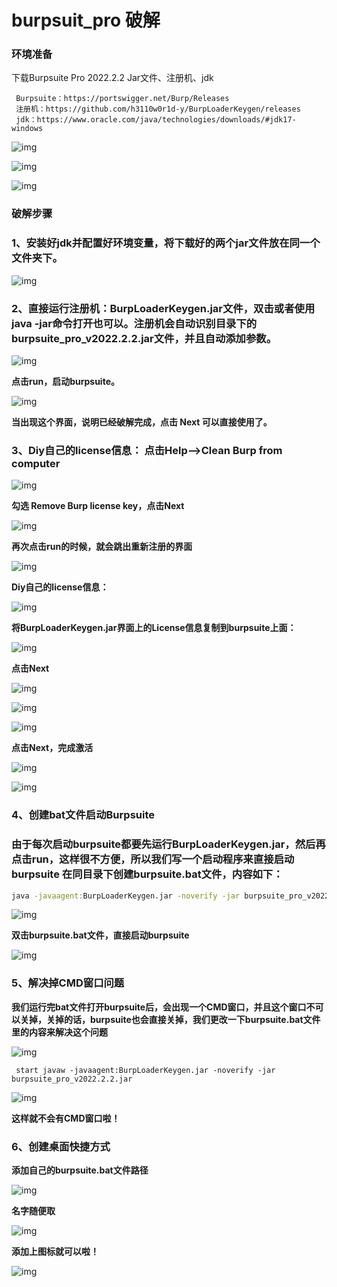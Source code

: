 # burpsuit_pro 破解

### 环境准备

下载Burpsuite Pro 2022.2.2 Jar文件、注册机、jdk

```text
 Burpsuite：https://portswigger.net/Burp/Releases
 注册机：https://github.com/h3110w0r1d-y/BurpLoaderKeygen/releases
 jdk：https://www.oracle.com/java/technologies/downloads/#jdk17-windows
```

![img](v2-b654879cb104e6801bc69c9a441e45ae_720w.webp)

![img](v2-3ab072fca08e56605646ae5555424330_720w.webp)

![img](v2-26bb80f2eb98208641e53c9c0b68b100_720w.webp)

### 破解步骤

### 1、安装好jdk并配置好环境变量，将下载好的两个jar文件放在同一个文件夹下。 

![img](v2-465f6e4a15654a6d715b4b00350da329_720w.webp)

### 2、直接运行注册机：BurpLoaderKeygen.jar文件，双击或者使用 java -jar命令打开也可以。注册机会自动识别目录下的burpsuite_pro_v2022.2.2.jar文件，并且自动添加参数。 

![img](v2-dea0fc6fcd3f16109f7a33ab0c92c826_720w.webp)


**点击run，启动burpsuite。**

![img](v2-e1ebae58c4ab91b14ec32bbd3b36931a_720w.webp)


**当出现这个界面，说明已经破解完成，点击 Next 可以直接使用了。**

### 3、Diy自己的license信息： **点击Help——>Clean Burp from computer** 

![img](v2-4e9e5dbc79c941617676b71c55c43dc9_720w.webp)


**勾选 Remove Burp license key，点击Next**

![img](v2-31b9548f20fa5879c5ce4b7c72fadc21_720w.webp)


**再次点击run的时候，就会跳出重新注册的界面**

![img](v2-dec5afe7430834bf69897dc5f2762f91_720w.webp)


**Diy自己的license信息：**

![img](v2-733d77b61e7b623234944fdb8c48cc09_720w.webp)


**将BurpLoaderKeygen.jar界面上的License信息复制到burpsuite上面：**

![img](v2-4f41b8b0303edaeda5e10d3f94abd8bd_720w.webp)


**点击Next**

![img](v2-55503ed30a639b74ecced4b1bbd83514_720w.webp)

![img](v2-90e57199faa7f7a96daf93a47f5da957_720w.webp)

![img](v2-f87c2e0697c6c45a9a1cc81d6326360d_720w.webp)


**点击Next，完成激活**

![img](v2-45e74820f37242257e758de3e7b71a12_720w.webp)

![img](v2-7e2118df365f1cf9ffc1625d94ec8cb9_720w.webp)

### 4、创建bat文件启动Burpsuite

### **由于每次启动burpsuite都要先运行BurpLoaderKeygen.jar，然后再点击run，这样很不方便，所以我们写一个启动程序来直接启动burpsuite** **在同目录下创建burpsuite.bat文件，内容如下：**

```bat
java -javaagent:BurpLoaderKeygen.jar -noverify -jar burpsuite_pro_v2022.2.2.jar
```

![img](v2-cc72aa0afd94c0408464de5c4a01f9cf_720w.webp)


**双击burpsuite.bat文件，直接启动burpsuite**

![img](v2-8d5b33fc0d52d7e18787fa158e62a04f_720w.webp)

### 5、解决掉CMD窗口问题


**我们运行完bat文件打开burpsuite后，会出现一个CMD窗口，并且这个窗口不可以关掉，关掉的话，burpsuite也会直接关掉，我们更改一下burpsuite.bat文件里的内容来解决这个问题**

![img](v2-8e8d912d2dd35b3d5ef99c0d2ef7733d_720w.webp)

```text
 start javaw -javaagent:BurpLoaderKeygen.jar -noverify -jar burpsuite_pro_v2022.2.2.jar
```

![img](v2-8d92f8d5f73d94396fe288e23b08d0f4_720w.webp)


**这样就不会有CMD窗口啦！**

### 6、创建桌面快捷方式

**添加自己的burpsuite.bat文件路径**

![img](v2-3eb3e7b667c378ab880d45c1d3e92a2f_720w.webp)


**名字随便取**

![img](v2-319e89682f84d5b84ad5f60e04a8e6f8_720w.webp)


**添加上图标就可以啦！**

![img](v2-24ff0c64088babe9990638db71f1f6de_720w.webp)